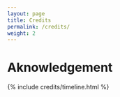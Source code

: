 ```yaml
---
layout: page
title: Credits
permalink: /credits/
weight: 2
---
```


# Aknowledgement


<div class="row">
{% include credits/timeline.html %}
</div>
